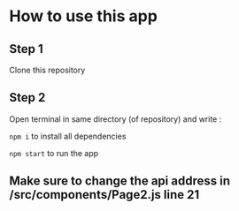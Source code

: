 # How to use this app

## Step 1 
Clone this repository
## Step 2
Open terminal in same directory (of repository) and write :

`npm i`
to install all dependencies

`npm start`
to run the app


## Make sure to change the api address in /src/components/Page2.js line 21
